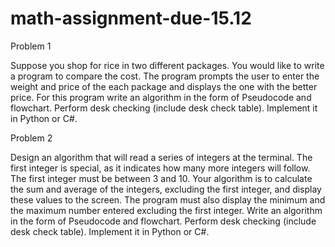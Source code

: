 # math-assignment-due-15.12
Problem 1

Suppose you shop for rice in two different packages. You would like to write a program to compare the cost. The program prompts the user to enter the weight and price of the each package and displays the one with the better price. For this program write an algorithm in the form of Pseudocode and flowchart. Perform desk checking (include desk check table). Implement it in Python or C#.

Problem 2

Design an algorithm that will read a series of integers at the terminal. The first integer is special, as it indicates how many more integers will follow. 
The first integer must be between 3 and 10. Your algorithm is to calculate the sum and average of the integers, excluding the first integer, and display these values to the screen.
The program must also display the minimum and the maximum number entered excluding the first integer.
Write an algorithm in the form of Pseudocode and flowchart. Perform desk checking (include desk check table). Implement it in Python or C#.
